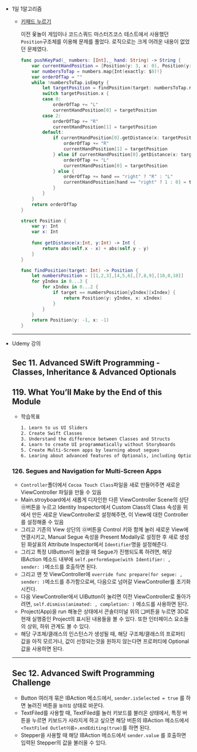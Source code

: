 * 1일 1알고리즘

	* [키패드 누르기](https://programmers.co.kr/learn/courses/30/lessons/67256?language=swift)

		이전 윷놀이 게임이나 코드스쿼드 마스터즈코스 테스트에서 사용했던 `Position`구조체를 이용해 문제를 풀었다. 로직으로는 크게 어려운 내용이 없었던 문제였다.

		```swift
		func pushKeyPad(_ numbers: [Int],_ hand: String) -> String {
		    var currentHandPosition = [Position(y: 3, x: 0), Position(y: 3, x: 2)]
		    var numbersToTap = numbers.map{Int(exactly: $0)!}
		    var orderOfTap = ""
		    while !numbersToTap.isEmpty {
		        let targetPosition = findPosition(target: numbersToTap.removeFirst())
		        switch targetPosition.x {
		        case 0:
		            orderOfTap += "L"
		            currentHandPosition[0] = targetPosition
		        case 2:
		            orderOfTap += "R"
		            currentHandPosition[1] = targetPosition
		        default:
		            if currentHandPosition[0].getDistance(x: targetPosition.x, y: targetPosition.y) > currentHandPosition[1].getDistance(x: targetPosition.x, y: targetPosition.y) {
		                orderOfTap += "R"
		                currentHandPosition[1] = targetPosition
		            } else if currentHandPosition[0].getDistance(x: targetPosition.x, y: targetPosition.y) < currentHandPosition[1].getDistance(x: targetPosition.x, y: targetPosition.y) {
		                orderOfTap += "L"
		                currentHandPosition[0] = targetPosition
		            } else {
		                orderOfTap += hand == "right" ? "R" : "L"
		                currentHandPosition[hand == "right" ? 1 : 0] = targetPosition
		            }
		        }
		    }
		    return orderOfTap
		}
		
		struct Position {
		    var y: Int
		    var x: Int
		    
		    func getDistance(x:Int, y:Int) -> Int {
		        return abs(self.x - x) + abs(self.y - y)
		    }
		}
		
		func findPosition(target: Int) -> Position {
		    let numbersPosition = [[1,2,3],[4,5,6],[7,8,9],[10,0,10]]
		    for yIndex in 0...3 {
		        for xIndex in 0...2 {
		            if target == numbersPosition[yIndex][xIndex] {
		                return Position(y: yIndex, x: xIndex)
		            }
		        }
		    }
		    return Position(y: -1, x: -1)
		}
		```

	------

* Udemy 강의

	## Sec 11. Advanced SWift Programming - Classes, Inheritance & Advanced Optionals

	## 119. What You’ll Make by the End of this Module

	* 학습목표
		
		```tex
		1. Learn to us UI Sliders
		2. Create Swift Classes
		3. Understand the difference between Classes and Structs
		4. Learn to create UI programmatically without Storyboards
		5. Create Multi-Screen apps by learning about segues
		6. Learing about advanced features of Optionals, including Optional Binding, Optional Chaning and the Nil Coalescing Operator
		```
	
	### 126. Segues and Navigation for Multi-Screen Apps
	
	* `Controller`폴더에서 `Cocoa Touch Class`파일을 새로 만들어주면 새로운 ViewController 파일을 만들 수 있음
	* Main.stroyboard에서 새롭게 디자인한 다른 ViewController Scene의 상단 ㉤버튼을 누르고 Identity Inspector에서 Custom Class의 Class 속성을 위에서 만든 새로운 ViewController로 설정해주면, 이 View에 대한 Controller를 설정해줄 수 있음
	* 그리고 기존의 View 상단의 ㉤버튼을 Control 키와 함께 눌러 새로운 View에 연결시키고, Manual Segue 속성을 Present Modally로 설정한 후 새로 생성된 화살표의 Attribute Inspector에서 `Identifier`명을 설정해준다.
	* 그리고 특정 UIButton이 눌렸을 때 Segue가 진행되도록 하려면, 해당 IBAction 메소드 내부에 `self.performSegue(with Identifier: , sender: )`메소드를 호출하면 된다.
	* 그리고 맨 첫 ViewController에 `override func prepare(for segue: , sender: )`메소드를 추가함으로써, 다음으로 넘어갈 ViewController를 초기화시킨다.
	* 다음 ViewController에서 UIButton이 눌리면 이전 ViewController로 돌아가려면, `self.dismiss(animated: , completion: )` 메소드를 사용하면 된다.
	* Project(App)을 run 해놓은 상태에서 콘솔터미널 위의 ❑버튼을 누르면 3D로 현재 실행중인 Project의 표시된 내용들을 볼 수 있다. 또한 인터페이스 요소들의 상위, 하위 관계도 볼 수 있다.
	* 해당 구조체/클래스의 인스턴스가 생성될 때, 해당 구조체/클래스의 프로퍼티 값을 아직 모르거나, 값이 선정되는것을 원하지 않는다면 프로퍼티에 Optional값을 사용하면 된다.
	
	------
	
	## Sec 12. Advanced Swift Programming Challenge
	
	* Button 여러개 묶은 IBAction 메소드에서, `sender.isSelected = true` 를 하면 눌려진 버튼을 `눌려짐` 상태로 바꾼다.
	* TextFiled를 사용할 때, TextFiled를 눌러 키보드를 불러온 상태에서, 특정 버튼을 누르면 키보드가 사라지게 하고 싶으면 해당 버튼의 IBAction 메소드에서 `<TextFiled Outlet이름>.endEditing(true)`를 하면 된다.
	* Stepper을 사용할 때 해당 IBAction 메소드에서 `sender.value` 를 호출하면 입력된 Stepper의 값을 불러올 수 있다.